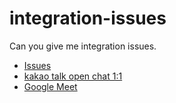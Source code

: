 # integration-issues
Can you give me integration issues.

- [Issues](https://github.com/ddb1494/integration-issues/issues/new)  
- [kakao talk open chat 1:1](https://open.kakao.com/o/sH6OlHsf)  
- [Google Meet](https://meet.google.com/xna-zghj-qfe)  

